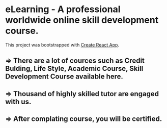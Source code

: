 # eLearning - A professional worldwide online skill development course.

This project was bootstrapped with [Create React App](https://frosty-kalam-2c71d7.netlify.app/).

## => There are a lot of cources such as Credit Bulding, Life Style, Academic Course, Skill Development Course available here.
## => Thousand of highly skilled tutor are engaged with us.
## => After complating course, you will be certified.



